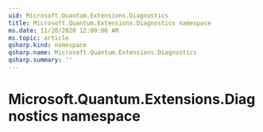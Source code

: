 ```yaml
---
uid: Microsoft.Quantum.Extensions.Diagnostics
title: Microsoft.Quantum.Extensions.Diagnostics namespace
ms.date: 11/20/2020 12:00:00 AM
ms.topic: article
qsharp.kind: namespace
qsharp.name: Microsoft.Quantum.Extensions.Diagnostics
qsharp.summary: ''
---
```


# Microsoft.Quantum.Extensions.Diagnostics namespace



